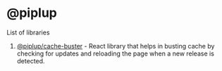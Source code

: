 # @piplup

List of libraries
1. [@piplup/cache-buster](./packages/cache-buster/README.md) - React library that helps in busting cache by checking for updates and reloading the page when a new release is detected.
